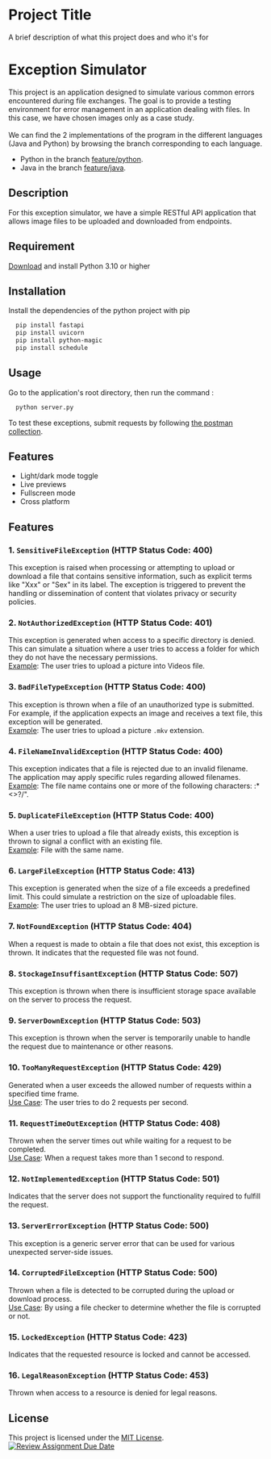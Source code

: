
# Project Title

A brief description of what this project does and who it's for

# Exception Simulator

This project is an application designed to simulate various common errors encountered during file exchanges. The goal is to provide a testing environment for error management in an application dealing with files. In this case, we have chosen images only as a case study.
<br>
<br>
We can find the 2 implementations of the program in the different languages (Java and Python) by browsing the branch corresponding to each language.

- Python in the branch [feature/python](https://github.com/hei-school/cc-hei-hub-prog5-exception/tree/feature/python).
- Java in the branch [feature/java](https://github.com/hei-school/cc-hei-hub-prog5-exception/tree/feature/java).

## Description

For this exception simulator, we have a simple RESTful API application that allows image files to be uploaded and downloaded from endpoints.

## Requirement

[Download]("https://www.python.org/downloads/") and install Python 3.10 or higher

## Installation

Install the dependencies of the python project with pip

```bash
  pip install fastapi
  pip install uvicorn
  pip install python-magic
  pip install schedule
```

## Usage

Go to the application's root directory, then run the command :

```bash
  python server.py
```

To test these exceptions, submit requests by following [the postman collection]("https://....").

## Features

- Light/dark mode toggle
- Live previews
- Fullscreen mode
- Cross platform

## Features

### 1. `SensitiveFileException` (HTTP Status Code: 400)

This exception is raised when processing or attempting to upload or download a file that contains sensitive information, such as explicit terms like "Xxx" or "Sex" in its label. The exception is triggered to prevent the handling or dissemination of content that violates privacy or security policies.

### 2. `NotAuthorizedException` (HTTP Status Code: 401)

This exception is generated when access to a specific directory is denied. This can simulate a situation where a user tries to access a folder for which they do not have the necessary permissions.
<br>
<u>Example</u>: The user tries to upload a picture into Videos file.

### 3. `BadFileTypeException` (HTTP Status Code: 400)

This exception is thrown when a file of an unauthorized type is submitted. For example, if the application expects an image and receives a text file, this exception will be generated.
<br>
<u>Example</u>: The user tries to upload a picture `.mkv` extension.

### 4. `FileNameInvalidException` (HTTP Status Code: 400)

This exception indicates that a file is rejected due to an invalid filename. The application may apply specific rules regarding allowed filenames.
<br>
<u>Example</u>: The file name contains one or more of the following characters: :*<>?/\".

### 5. `DuplicateFileException` (HTTP Status Code: 400)

When a user tries to upload a file that already exists, this exception is thrown to signal a conflict with an existing file.
<br>
<u>Example</u>: File with the same name.

### 6. `LargeFileException` (HTTP Status Code: 413)

This exception is generated when the size of a file exceeds a predefined limit. This could simulate a restriction on the size of uploadable files.
<br>
<u>Example</u>: The user tries to upload an 8 MB-sized picture.

### 7. `NotFoundException` (HTTP Status Code: 404)

When a request is made to obtain a file that does not exist, this exception is thrown. It indicates that the requested file was not found.

### 8. `StockageInsuffisantException` (HTTP Status Code: 507)

This exception is thrown when there is insufficient storage space available on the server to process the request.

### 9. `ServerDownException` (HTTP Status Code: 503)

This exception is thrown when the server is temporarily unable to handle the request due to maintenance or other reasons.

### 10. `TooManyRequestException` (HTTP Status Code: 429)

Generated when a user exceeds the allowed number of requests within a specified time frame.
<br>
<u>Use Case</u>: The user tries to do 2 requests per second.

### 11. `RequestTimeOutException` (HTTP Status Code: 408)

Thrown when the server times out while waiting for a request to be completed.
<br>
<u>Use Case</u>: When a request takes more than 1 second to respond.

### 12. `NotImplementedException` (HTTP Status Code: 501)

Indicates that the server does not support the functionality required to fulfill the request.

### 13. `ServerErrorException` (HTTP Status Code: 500)

This exception is a generic server error that can be used for various unexpected server-side issues.

### 14. `CorruptedFileException` (HTTP Status Code: 500)

Thrown when a file is detected to be corrupted during the upload or download process.
<br>
<u>Use Case</u>: By using a file checker to determine whether the file is corrupted or not.

### 15. `LockedException` (HTTP Status Code: 423)

Indicates that the requested resource is locked and cannot be accessed.

### 16. `LegalReasonException` (HTTP Status Code: 453)

Thrown when access to a resource is denied for legal reasons.

## License

This project is licensed under the [MIT License](LICENSE.md).
[![Review Assignment Due Date](https://classroom.github.com/assets/deadline-readme-button-24ddc0f5d75046c5622901739e7c5dd533143b0c8e959d652212380cedb1ea36.svg)](https://classroom.github.com/a/wTBA-Etm)
